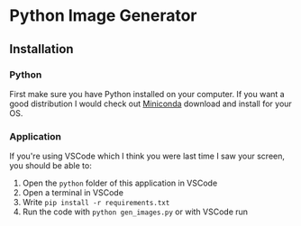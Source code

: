 # Python Image Generator

## Installation

### Python

First make sure you have Python installed on your computer.
If you want a good distribution I would check out [Miniconda](https://docs.conda.io/en/latest/miniconda.html)
download and install for your OS.

### Application

If you're using VSCode which I think you were last time I saw your screen, you
should be able to:

1. Open the `python` folder of this application in VSCode
2. Open a terminal in VSCode
3. Write `pip install -r requirements.txt`
4. Run the code with `python gen_images.py` or with VSCode run
